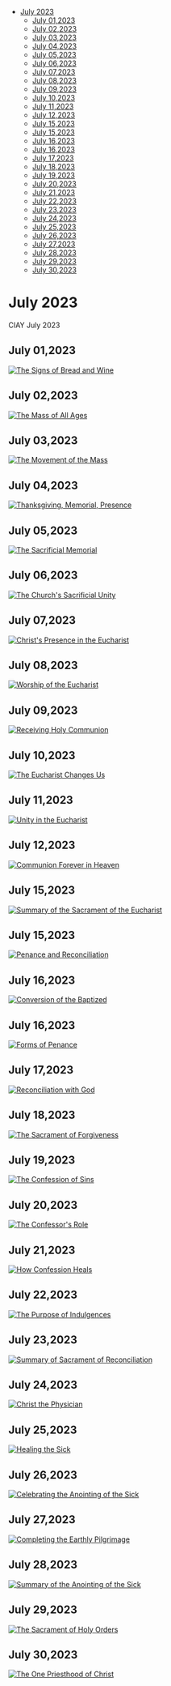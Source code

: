 <!-- toc -->

- [July 2023](#july-2023)
  * [July 01,2023](#july-012023)
  * [July 02,2023](#july-022023)
  * [July 03,2023](#july-032023)
  * [July 04,2023](#july-042023)
  * [July 05,2023](#july-052023)
  * [July 06,2023](#july-062023)
  * [July 07,2023](#july-072023)
  * [July 08,2023](#july-082023)
  * [July 09,2023](#july-092023)
  * [July 10,2023](#july-102023)
  * [July 11,2023](#july-112023)
  * [July 12,2023](#july-122023)
  * [July 15,2023](#july-152023)
  * [July 15,2023](#july-152023-1)
  * [July 16,2023](#july-162023)
  * [July 16,2023](#july-162023-1)
  * [July 17,2023](#july-172023)
  * [July 18,2023](#july-182023)
  * [July 19,2023](#july-192023)
  * [July 20,2023](#july-202023)
  * [July 21,2023](#july-212023)
  * [July 22,2023](#july-222023)
  * [July 23,2023](#july-232023)
  * [July 24,2023](#july-242023)
  * [July 25,2023](#july-252023)
  * [July 26,2023](#july-262023)
  * [July 27,2023](#july-272023)
  * [July 28,2023](#july-282023)
  * [July 29,2023](#july-292023)
  * [July 30,2023](#july-302023)

<!-- tocstop -->

# July 2023 #
CIAY July 2023

## July 01,2023 ##

[![The Signs of Bread and Wine](https://raw.githubusercontent.com/linusjf/CIAY/main/July/jpgs/Day182.jpg)](https://youtu.be/7aDiPr-R4gc "The Signs of Bread and Wine")

## July 02,2023 ##

[![The Mass of All Ages](https://raw.githubusercontent.com/linusjf/CIAY/main/July/jpgs/Day183.jpg)](https://youtu.be/uN585olka7I "The Mass of All Ages")

## July 03,2023 ##

[![The Movement of the Mass](https://raw.githubusercontent.com/linusjf/CIAY/main/July/jpgs/Day184.jpg)](https://youtu.be/l7GLmLFM0Ag "The Movement of the Mass")

## July 04,2023 ##

[![Thanksgiving, Memorial, Presence](https://raw.githubusercontent.com/linusjf/CIAY/main/July/jpgs/Day185.jpg)](https://youtu.be/FocyAQTKTO8 "Thanksgiving, Memorial, Presence")

## July 05,2023 ##

[![The Sacrificial Memorial](https://raw.githubusercontent.com/linusjf/CIAY/main/July/jpgs/Day186.jpg)](https://youtu.be/Fq7tcFmpZZA "The Sacrificial Memorial")

## July 06,2023 ##

[![The Church's Sacrificial Unity](https://raw.githubusercontent.com/linusjf/CIAY/main/July/jpgs/Day187.jpg)](https://youtu.be/31PWoGQ-rKE "The Church's Sacrificial Unity")

## July 07,2023 ##

[![Christ's Presence in the Eucharist](https://raw.githubusercontent.com/linusjf/CIAY/main/July/jpgs/Day188.jpg)](https://youtu.be/Qqh8ohW4UcQ "Christ's Presence in the Eucharist")

## July 08,2023 ##

[![Worship of the Eucharist](https://raw.githubusercontent.com/linusjf/CIAY/main/July/jpgs/Day189.jpg)](https://youtu.be/vB4sB8gYbVA "Worship of the Eucharist")

## July 09,2023 ##

[![Receiving Holy Communion](https://raw.githubusercontent.com/linusjf/CIAY/main/July/jpgs/Day190.jpg)](https://youtu.be/tAI4giwA86E "Receiving Holy Communion")

## July 10,2023 ##

[![The Eucharist Changes Us](https://raw.githubusercontent.com/linusjf/CIAY/main/July/jpgs/Day191.jpg)](https://youtu.be/6OM0l0cMkvw "The Eucharist Changes Us")

## July 11,2023 ##

[![Unity in the Eucharist](https://raw.githubusercontent.com/linusjf/CIAY/main/July/jpgs/Day192.jpg)](https://youtu.be/apkookyx7IU "Unity in the Eucharist")

## July 12,2023 ##

[![Communion Forever in Heaven](https://raw.githubusercontent.com/linusjf/CIAY/main/July/jpgs/Day193.jpg)](https://youtu.be/5GBhLnoyjqA "Communion Forever in Heaven")

## July 15,2023 ##

[![Summary of the Sacrament of the Eucharist](https://raw.githubusercontent.com/linusjf/CIAY/main/July/jpgs/Day194.jpg)](https://youtu.be/d3AttEMJfSA "Summary of the Sacrament of the Eucharist")

## July 15,2023 ##

[![Penance and Reconciliation](https://raw.githubusercontent.com/linusjf/CIAY/main/July/jpgs/Day195.jpg)](https://youtu.be/Z1yAPFE0Z4o "Penance and Reconciliation")

## July 16,2023 ##

[![Conversion of the Baptized](https://raw.githubusercontent.com/linusjf/CIAY/main/July/jpgs/Day196.jpg)](https://youtu.be/5iBovbP21Ew "Conversion of the Baptized")

## July 16,2023 ##

[![Forms of Penance](https://raw.githubusercontent.com/linusjf/CIAY/main/July/jpgs/Day197.jpg)](https://youtu.be/JMlJQTvW4bY "Forms of Penance")

## July 17,2023 ##

[![Reconciliation with God](https://raw.githubusercontent.com/linusjf/CIAY/main/July/jpgs/Day198.jpg)](https://youtu.be/9_YAGXuny4E "Reconciliation with God")

## July 18,2023 ##

[![The Sacrament of Forgiveness](https://raw.githubusercontent.com/linusjf/CIAY/main/July/jpgs/Day199.jpg)](https://youtu.be/Ti8Udi38ks8 "The Sacrament of Forgiveness")

## July 19,2023 ##

[![The Confession of Sins](https://raw.githubusercontent.com/linusjf/CIAY/main/July/jpgs/Day200.jpg)](https://youtu.be/hn6lQF0L4Rc "The Confession of Sins")

## July 20,2023 ##

[![The Confessor's Role](https://raw.githubusercontent.com/linusjf/CIAY/main/July/jpgs/Day201.jpg)](https://youtu.be/FiJArFHwTLw "The Confessor's Role")

## July 21,2023 ##

[![How Confession Heals](https://raw.githubusercontent.com/linusjf/CIAY/main/July/jpgs/Day202.jpg)](https://youtu.be/Z5T79PFdTtE "How Confession Heals")

## July 22,2023 ##

[![The Purpose of Indulgences](https://raw.githubusercontent.com/linusjf/CIAY/main/July/jpgs/Day203.jpg)](https://youtu.be/FXETDjn8HnU "The Purpose of Indulgences")

## July 23,2023 ##

[![Summary of Sacrament of Reconciliation](https://raw.githubusercontent.com/linusjf/CIAY/main/July/jpgs/Day204.jpg)](https://youtu.be/PkeggrEIcVY "Summary of Sacrament of Reconciliation")

## July 24,2023 ##

[![Christ the Physician](https://raw.githubusercontent.com/linusjf/CIAY/main/July/jpgs/Day205.jpg)](https://youtu.be/v71IcAYTCaM "Christ the Physician")

## July 25,2023 ##

[![Healing the Sick](https://raw.githubusercontent.com/linusjf/CIAY/main/July/jpgs/Day206.jpg)](https://youtu.be/U94oBQ8ZHj4 "Healing the Sick")

## July 26,2023 ##

[![Celebrating the Anointing of the Sick](https://raw.githubusercontent.com/linusjf/CIAY/main/July/jpgs/Day207.jpg)](https://youtu.be/nMVqM8j_OYI "Celebrating the Anointing of the Sick")

## July 27,2023 ##

[![Completing the Earthly Pilgrimage](https://raw.githubusercontent.com/linusjf/CIAY/main/July/jpgs/Day208.jpg)](https://youtu.be/GPICk60pNJs "Completing the Earthly Pilgrimage")

## July 28,2023 ##

[![Summary of the Anointing of the Sick](https://raw.githubusercontent.com/linusjf/CIAY/main/July/jpgs/Day209.jpg)](https://youtu.be/MaEcNSqc3SA "Summary of the Anointing of the Sick")

## July 29,2023 ##

[![The Sacrament of Holy Orders](https://raw.githubusercontent.com/linusjf/CIAY/main/July/jpgs/Day210.jpg)](https://youtu.be/-YHKb4n8efc "The Sacrament of Holy Orders")

## July 30,2023 ##

[![The One Priesthood of Christ](https://raw.githubusercontent.com/linusjf/CIAY/main/July/jpgs/Day211.jpg)](https://youtu.be/pwd8sGhc6fE "The One Priesthood of Christ")
